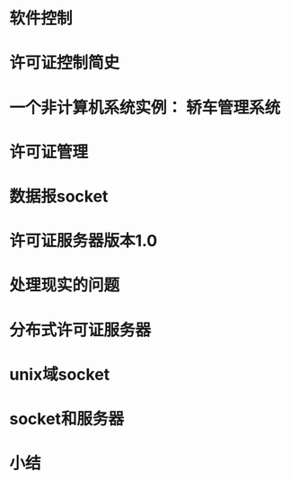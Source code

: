 
# 软件控制

# 许可证控制简史

# 一个非计算机系统实例： 轿车管理系统

# 许可证管理

# 数据报socket

# 许可证服务器版本1.0

# 处理现实的问题

# 分布式许可证服务器

# unix域socket

# socket和服务器

# 小结
